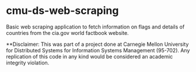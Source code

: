 # cmu-ds-web-scraping

Basic web scraping application to fetch information on flags and details of countries from the cia.gov world factbook website.

**Disclaimer: This was part of a project done at Carnegie Mellon University for Distributed Systems for Information Systems Management (95-702). Any replication of this code in any kind would be considered an academic integrity violation.
